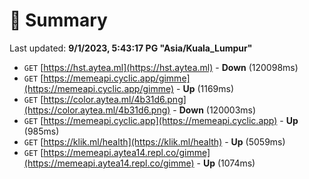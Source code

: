 # 📖 Summary
Last updated: **9/1/2023, 5:43:17 PG "Asia/Kuala_Lumpur"**

- `GET` [https://hst.aytea.ml](https://hst.aytea.ml) - **Down** (120098ms)
- `GET` [https://memeapi.cyclic.app/gimme](https://memeapi.cyclic.app/gimme) - **Up** (1169ms)
- `GET` [https://color.aytea.ml/4b31d6.png](https://color.aytea.ml/4b31d6.png) - **Down** (120003ms)
- `GET` [https://memeapi.cyclic.app](https://memeapi.cyclic.app) - **Up** (985ms)
- `GET` [https://klik.ml/health](https://klik.ml/health) - **Up** (5059ms)
- `GET` [https://memeapi.aytea14.repl.co/gimme](https://memeapi.aytea14.repl.co/gimme) - **Up** (1074ms)
